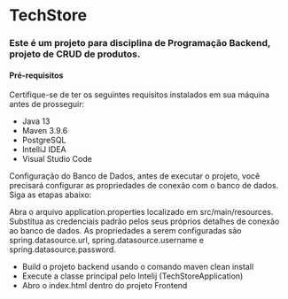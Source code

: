 # TechStore

### Este é um projeto para disciplina de Programação Backend, projeto de CRUD de produtos.

#### Pré-requisitos
Certifique-se de ter os seguintes requisitos instalados em sua máquina antes de prosseguir:

* Java 13
* Maven 3.9.6
* PostgreSQL
* IntelliJ IDEA
* Visual Studio Code

Configuração do Banco de Dados, antes de executar o projeto, você precisará configurar as propriedades de conexão com o banco de dados. Siga as etapas abaixo:

Abra o arquivo application.properties localizado em src/main/resources.
Substitua as credenciais padrão pelos seus próprios detalhes de conexão ao banco de dados. As propriedades a serem configuradas são spring.datasource.url, spring.datasource.username e spring.datasource.password.

* Build o projeto backend usando o comando maven clean install
* Execute a classe principal pelo Intelij (TechStoreApplication)
* Abro o index.html dentro do projeto Frontend
